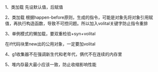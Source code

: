 1、类加载 先设默认值，后赋值

2、类加载 根据happen-before原则，生成的指令，可能是对象先将对象引用赋值，再执行构造函数，导致不可控问题。所以加入volital关键字防止指令重排

3、单例模式的懒加载，要双重检验+syn+volital

在if代码块里new出的公用对象，一定要加volital

4、g1收集器不在强调新生代和老年代，俩代不在连续的内存里

5、堆内存最大最小应该一致，防止收缩影响性能